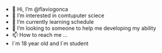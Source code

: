 - 👋 Hi, I’m @flaviogonca
- 👀 I’m interested in comtuputer sciece
- 🌱 I’m currently learning schedule
- 💞️ I’m looking to someone to help me developing my ability
- 📫 How to reach me ...
- I´m 18 year old and I´m student

<!---
flaviogonca/flaviogonca is a ✨ special ✨ repository because its `README.md` (this file) appears on your GitHub profile.
You can click the Preview link to take a look at your changes.
--->
